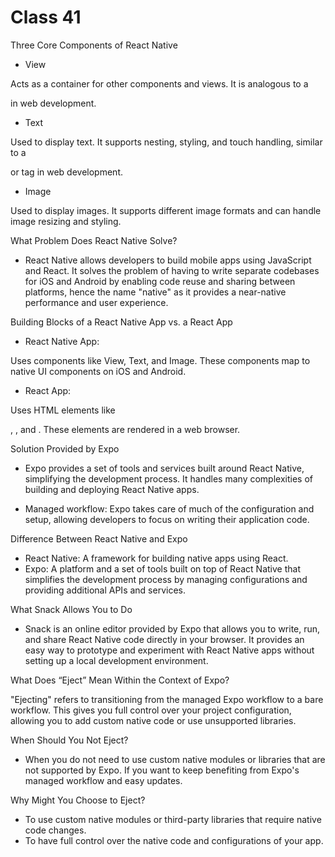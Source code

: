 # Class 41

Three Core Components of React Native

- View

Acts as a container for other components and views. It is analogous to a <div> in web development.

- Text

Used to display text. It supports nesting, styling, and touch handling, similar to a <p> or <span> tag in web development.

- Image

Used to display images. It supports different image formats and can handle image resizing and styling.

What Problem Does React Native Solve?

- React Native allows developers to build mobile apps using JavaScript and React. It solves the problem of having to write separate codebases for iOS and Android by enabling code reuse and sharing between platforms, hence the name "native" as it provides a near-native performance and user experience.

Building Blocks of a React Native App vs. a React App

- React Native App:

Uses components like View, Text, and Image.
These components map to native UI components on iOS and Android.

- React App:

Uses HTML elements like <div>, <span>, and <img>.
These elements are rendered in a web browser.

Solution Provided by Expo

- Expo provides a set of tools and services built around React Native, simplifying the development process. It handles many complexities of building and deploying React Native apps.

- Managed workflow: Expo takes care of much of the configuration and setup, allowing developers to focus on writing their application code.

Difference Between React Native and Expo

- React Native: A framework for building native apps using React.
- Expo: A platform and a set of tools built on top of React Native that simplifies the development process by managing configurations and providing additional APIs and services.

What Snack Allows You to Do

- Snack is an online editor provided by Expo that allows you to write, run, and share React Native code directly in your browser. It provides an easy way to prototype and experiment with React Native apps without setting up a local development environment.

What Does “Eject” Mean Within the Context of Expo?

"Ejecting" refers to transitioning from the managed Expo workflow to a bare workflow. This gives you full control over your project configuration, allowing you to add custom native code or use unsupported libraries.

When Should You Not Eject?

- When you do not need to use custom native modules or libraries that are not supported by Expo.
If you want to keep benefiting from Expo's managed workflow and easy updates.

Why Might You Choose to Eject?

- To use custom native modules or third-party libraries that require native code changes.
- To have full control over the native code and configurations of your app.
